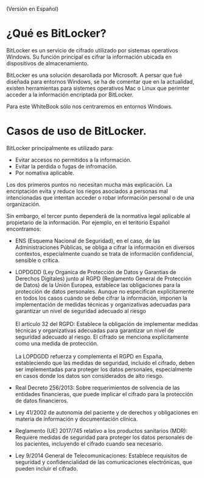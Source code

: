 (Versión en Español)

# ¿Qué es BitLocker?

BitLocker es un servicio de cifrado utilizado por sistemas operativos Windows. Su función principal es cifrar la información ubicada en dispositivos de almacenamiento.

BitLocker es una solución desarollada por Microsoft. A persar que fué diseñada para entornos Windows, se ha de comentar que en la actualidad, existen herramientas para sistemes operativos Mac o Linux que perimter acceder a la información encriptada por BitLocker.

Para este WhiteBook sólo nos centraremos en entornos Windows.

# Casos de uso de BitLocker.

BitLocker principalmente es utilizado para:

- Evitar accesos no permitidos a la información.
- Evitar la perdida o fugas de infromación.
- Por nomativa aplicable.

Los dos primeros puntos no necesitan mucha más explicación. La encriptación evita y reduce los riegos asociados a personas mal intencionadas que intentan acceder o robar información personal o de una organización.

Sin embargo, el tercer punto dependerá de la normativa legal aplicable al propietario de la información. Por ejemplo, en el teritorio Español encontramos:

- ENS (Esquema Nacional de Seguridad), en el caso, de las Administraciones Públicas, se obliga a cifrar la información en diversos contextos, especialmente cuando se trata de información confidencial, sensible o crítica.
 
- LOPDGDD (Ley Organica de Protección de Datos y Garantias de Derechos Digitales) junto al RGPD (Reglamento General de Protección de Datos) de la Unión Europea, establece las obligaciones para la protección de datos personales. Aunque no especifican explícitamente en todos los casos cuándo se debe cifrar la información, imponen la implementación de medidas técnicas y organizativas adecuadas para garantizar un nivel de seguridad adecuado al riesgo<br><br>
El artículo 32 del RGPD: Establece la obligación de implementar medidas técnicas y organizativas adecuadas para garantizar un nivel de seguridad adecuado al riesgo. El cifrado se menciona explícitamente como una medida de protección.<br><br>
La LOPDGDD refuerza y complementa el RGPD en España, estableciendo que las medidas de seguridad, incluido el cifrado, deben ser implementadas para proteger los datos personales, especialmente en casos donde los datos son considerados de alto riesgo.

- Real Decreto 256/2013: Sobre requerimientos de solvencia de las entidades financieras, que puede implicar el cifrado para la protección de datos financieros.

- Ley 41/2002 de autonomía del paciente y de derechos y obligaciones en materia de información y documentación clínica.

- Reglamento (UE) 2017/745 relativo a los productos sanitarios (MDR): Requiere medidas de seguridad para proteger los datos personales de los pacientes, incluyendo el cifrado cuando sea necesario.

- Ley 9/2014 General de Telecomunicaciones: Establece requisitos de seguridad y confidencialidad de las comunicaciones electrónicas, que pueden incluir el cifrado.



 






